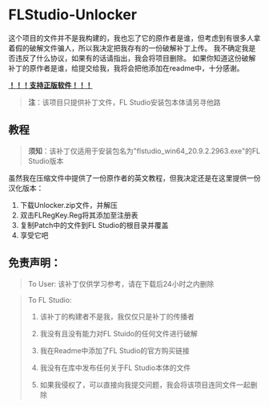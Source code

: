 # FLStudio-Unlocker

这个项目的文件并不是我构建的，我也忘了它的原作者是谁，但考虑到有很多人拿着假的破解文件骗人，所以我决定把我存有的一份破解补丁上传。
我不确定我是否违反了什么协议，如果有的话请指出，我会将项目删除。
如果你知道这份破解补丁的原作者是谁，给提交给我，我将会把他添加在readme中，十分感谢。

[**！！！支持正版软件！！！**](https://www.image-line.com/fl-studio/)

> **注**：该项目只提供补丁文件，FL Studio安装包本体请另寻他路

## 教程

> **须知**：该补丁仅适用于安装包名为"flstudio_win64_20.9.2.2963.exe"的FL Studio版本

虽然我在压缩文件中提供了一份原作者的英文教程，但我决定还是在这里提供一份汉化版本：

1. 下载Unlocker.zip文件，并解压
2. 双击FLRegKey.Reg将其添加至注册表
3. 复制Patch中的文件到FL Studio的根目录并覆盖
4. 享受它吧

## 免责声明：
> To User: 该补丁仅供学习参考，请在下载后24小时之内删除

> To FL Studio:
> 
> 1. 该补丁的构建者不是我，我仅仅只是补丁的传播者
> 
> 2. 我没有且没有能力对FL Stuido的任何文件进行破解
> 
> 3. 我在Readme中添加了FL Studio的官方购买链接
> 
> 4. 我没有在库中发布任何关于FL Studio本体的文件
>
> 5. 如果我侵权了，可以直接向我提交问题，我会将该项目连同文件一起删除
